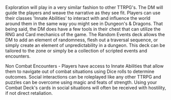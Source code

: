 Exploration will play in a very similar fashion to other TTRPG's. The DM will guide the players and weave the narrative as they see fit. Players can use their classes 'Innate Abilities' to interact with and influence the world around them in the same way you might see in Dungeon's & Dragons. That being said, the DM does have a few tools in their chest that can utilize the RNG and Card mechanics of the game. The Random Events deck allows the DM to add an element of randomness, flesh out a traversal sequence, or simply create an element of unpredictability in a dungeon. This deck can be tailored to the zone or simply be a collection of scripted events and encounters.

Non Combat Encounters - Players have access to Innate Abilities that allow them to navigate out of combat situations using Dice rolls to determine outcomes. Social interactions can be roleplayed like any other TTRPG and puzzles can be overcome using magic and feats of strength. Using your Combat Deck's cards in social situations will often be received with hostility, if not direct retaliation.



